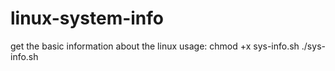 # linux-system-info
get the basic information about the linux
usage:
chmod +x sys-info.sh
./sys-info.sh
